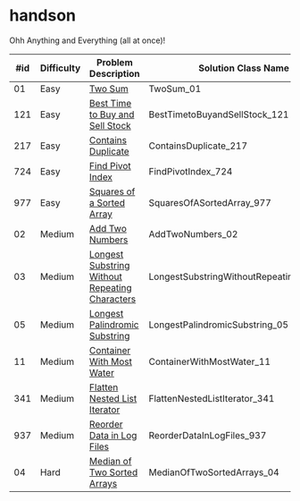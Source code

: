 # handson
Ohh Anything and Everything (all at once)!

| #id | Difficulty | Problem Description                                                                                                             | Solution Class Name                      |
|-----|------------|---------------------------------------------------------------------------------------------------------------------------------|------------------------------------------|
| 01  | Easy       | [Two Sum](https://leetcode.com/problems/two-sum/)                                                                               | TwoSum_01                                |
| 121 | Easy       | [Best Time to Buy and Sell Stock](https://leetcode.com/problems/best-time-to-buy-and-sell-stock/)                               | BestTimetoBuyandSellStock_121            |
| 217 | Easy       | [Contains Duplicate](https://leetcode.com/problems/contains-duplicate/)                                                         | ContainsDuplicate_217                    |
| 724 | Easy       | [Find Pivot Index](https://leetcode.com/problems/find-pivot-index/)                                                             | FindPivotIndex_724                       |
| 977 | Easy       | [Squares of a Sorted Array](https://leetcode.com/problems/squares-of-a-sorted-array/)                                           | SquaresOfASortedArray_977                |
| 02  | Medium     | [Add Two Numbers](https://leetcode.com/problems/add-two-numbers/)                                                               | AddTwoNumbers_02                         |
| 03  | Medium     | [Longest Substring Without Repeating Characters](https://leetcode.com/problems/longest-substring-without-repeating-characters/) | LongestSubstringWithoutRepeatingChars_03 |
| 05  | Medium     | [Longest Palindromic Substring](https://leetcode.com/problems/longest-palindromic-substring/)                                   | LongestPalindromicSubstring_05           |
| 11  | Medium     | [Container With Most Water](https://leetcode.com/problems/container-with-most-water/)                                           | ContainerWithMostWater_11                |
| 341 | Medium     | [Flatten Nested List Iterator](https://leetcode.com/problems/flatten-nested-list-iterator/)                                     | FlattenNestedListIterator_341            |
| 937 | Medium     | [Reorder Data in Log Files](https://leetcode.com/problems/reorder-data-in-log-files/)                                           | ReorderDataInLogFiles_937                |
| 04  | Hard       | [Median of Two Sorted Arrays](https://leetcode.com/problems/median-of-two-sorted-arrays/)                                       | MedianOfTwoSortedArrays_04               |